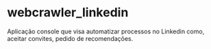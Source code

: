 # webcrawler_linkedin
Aplicação console que visa automatizar processos no Linkedin como, aceitar convites, pedido de recomendações.
